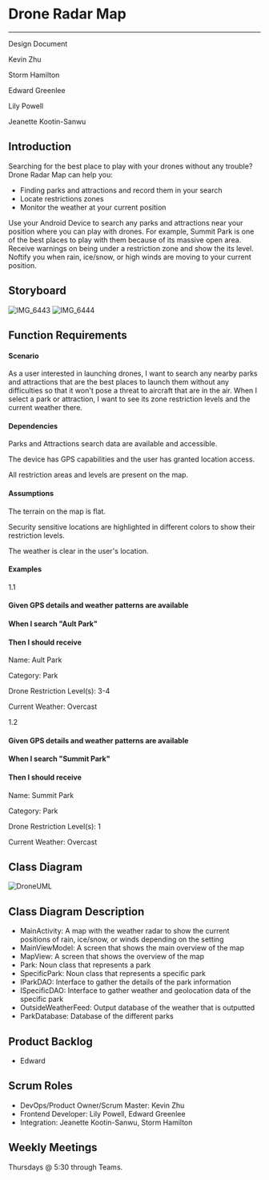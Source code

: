 # Drone Radar Map

---

Design Document

Kevin Zhu

Storm Hamilton

Edward Greenlee

Lily Powell

Jeanette Kootin-Sanwu

## Introduction
Searching for the best place to play with your drones without any trouble? Drone Radar Map can help you:
- Finding parks and attractions and record them in your search
- Locate restrictions zones
- Monitor the weather at your current position

Use your Android Device to search any parks and attractions near your position where you can play with drones. For example, Summit Park is one of the best places to play with them because of its massive open area. Receive warnings on being under a restriction zone and show the its level. Noftify you when rain, ice/snow, or high winds are moving to your current position.
## Storyboard
![IMG_6443](https://user-images.githubusercontent.com/51676111/106401765-db288280-63f3-11eb-9fcb-259fb0da6e1e.jpeg)
![IMG_6444](https://user-images.githubusercontent.com/51676111/106401773-e24f9080-63f3-11eb-9cae-33b5df8f1bac.jpeg)
## Function Requirements
#### Scenario
As a user interested in launching drones, I want to search any nearby parks and attractions that are the best places to launch them without any difficulties so that it won't pose a threat to aircraft that are in the air. When I select a park or attraction, I want to see its zone restriction levels and the current weather there.

#### Dependencies
Parks and Attractions search data are available and accessible.

The device has GPS capabilities and the user has granted location access.

All restriction areas and levels are present on the map.
#### Assumptions
The terrain on the map is flat.

Security sensitive locations are highlighted in different colors to show their restriction levels.

The weather is clear in the user's location.

#### Examples
1.1

#### Given GPS details and weather patterns are available 
#### When I search "Ault Park"
#### Then I should receive

Name: Ault Park

Category: Park

Drone Restriction Level(s): 3-4

Current Weather: Overcast

1.2

#### Given GPS details and weather patterns are available 
#### When I search "Summit Park"
#### Then I should receive

Name: Summit Park

Category: Park

Drone Restriction Level(s): 1

Current Weather: Overcast
## Class Diagram
 ![DroneUML](https://user-images.githubusercontent.com/55035232/106397933-f8525680-63dd-11eb-88f1-f94e0094307a.png)
## Class Diagram Description
- MainActivity: A map with the weather radar to show the current positions of rain, ice/snow, or winds depending on the setting
- MainViewModel: A screen that shows the main overview of the map
- MapView: A screen that shows the overview of the map
- Park: Noun class that represents a park
- SpecificPark: Noun class that represents a specific park
- IParkDAO: Interface to gather the details of the park information
- ISpecificDAO: Interface to gather weather and geolocation data of the specific park 
- OutsideWeatherFeed: Output database of the weather that is outputted
- ParkDatabase: Database of the different parks

## Product Backlog
 - Edward
## Scrum Roles
- DevOps/Product Owner/Scrum Master: Kevin Zhu
- Frontend Developer: Lily Powell, Edward Greenlee
- Integration: Jeanette Kootin-Sanwu, Storm Hamilton

## Weekly Meetings
Thursdays @ 5:30 through Teams.

